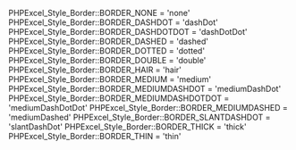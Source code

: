 PHPExcel_Style_Border::BORDER_NONE = 'none'
PHPExcel_Style_Border::BORDER_DASHDOT = 'dashDot'
PHPExcel_Style_Border::BORDER_DASHDOTDOT = 'dashDotDot'
PHPExcel_Style_Border::BORDER_DASHED = 'dashed'
PHPExcel_Style_Border::BORDER_DOTTED = 'dotted'
PHPExcel_Style_Border::BORDER_DOUBLE = 'double'
PHPExcel_Style_Border::BORDER_HAIR = 'hair'
PHPExcel_Style_Border::BORDER_MEDIUM = 'medium'
PHPExcel_Style_Border::BORDER_MEDIUMDASHDOT = 'mediumDashDot'
PHPExcel_Style_Border::BORDER_MEDIUMDASHDOTDOT = 'mediumDashDotDot'
PHPExcel_Style_Border::BORDER_MEDIUMDASHED = 'mediumDashed'
PHPExcel_Style_Border::BORDER_SLANTDASHDOT = 'slantDashDot'
PHPExcel_Style_Border::BORDER_THICK = 'thick'
PHPExcel_Style_Border::BORDER_THIN = 'thin'